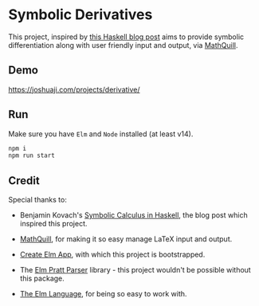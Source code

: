 # Symbolic Derivatives

This project, inspired by [this Haskell blog post](http://5outh.blogspot.com/2013/05/symbolic-calculus-in-haskell.html) aims to provide symbolic differentiation along with user friendly input and output, via [MathQuill](http://mathquill.com/). 

## Demo

https://joshuaji.com/projects/derivative/

## Run

Make sure you have `Elm` and `Node` installed (at least v14). 

```bash
npm i
npm run start
```

## Credit

Special thanks to:

- Benjamin Kovach's [Symbolic Calculus in Haskell](http://5outh.blogspot.com/2013/05/symbolic-calculus-in-haskell.html), the blog post which inspired this project.

- [MathQuill](http://mathquill.com/), for making it so easy manage LaTeX input and output.

- [Create Elm App](https://github.com/halfzebra/create-elm-app), with which this project is bootstrapped.

- The [Elm Pratt Parser](https://github.com/dmy/elm-pratt-parser) library - this project wouldn't be possible without this package.

- [The Elm Language](https://elm-lang.org/), for being so easy to work with.
